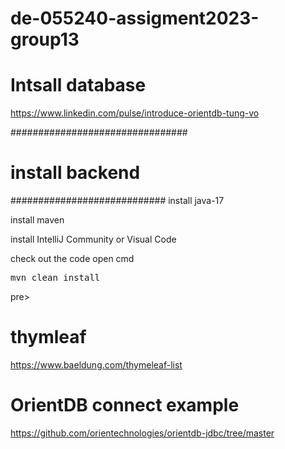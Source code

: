 # de-055240-assigment2023-group13


# Intsall database


https://www.linkedin.com/pulse/introduce-orientdb-tung-vo

################################
# install backend
############################
install java-17

install maven

install IntelliJ Community or Visual Code

check out the code
open cmd

<pre>
mvn clean install
</pre>pre>  

# thymleaf
https://www.baeldung.com/thymeleaf-list


# OrientDB connect example
https://github.com/orientechnologies/orientdb-jdbc/tree/master
